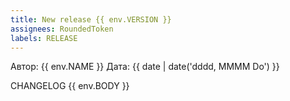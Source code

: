 ```yaml
---
title: New release {{ env.VERSION }}
assignees: RoundedToken
labels: RELEASE
---
```


Автор: {{ env.NAME }}
Дата: {{ date | date('dddd, MMMM Do') }}

CHANGELOG {{  env.BODY  }}
